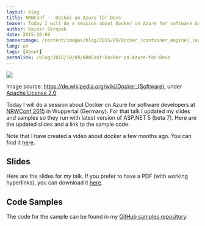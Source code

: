 ```yaml
---
layout: blog
title: NRWConf -  Docker on Azure for Devs
teaser: Today I will do a session about Docker on Azure for software developers at NRWConf 2015 in Wuppertal (Germany). For that talk I updated my slides and samples so they run with latest version of ASP.NET 5 (beta 7). Here are the updated slides and a link to the sample code.
author: Rainer Stropek
date: 2015-10-09
bannerimage: /content/images/blog/2015/09/Docker_(container_engine)_logo_small.png
lang: en
tags: [About]
permalink: /blog/2015/10/09/NRWConf-Docker-on-Azure-for-Devs
---
```


<p>
  <img src="/media/f4d3ebbc-7273-44ab-8e22-579b6d0a3f0a/uVFADw/time_cockpit/blog/2015/02/Docker_(container_engine)_logo.png" />
</p><p class="imageCaption">Image source: <a href="https://de.wikipedia.org/wiki/Docker_(Software)" target="_blank">https://de.wikipedia.org/wiki/Docker_(Software)</a>, under <a href="https://github.com/dotcloud/docker/blob/master/LICENSE" target="_blank">Apache License 2.0</a></p><p>Today I will do a session about Docker on Azure for software developers at <a href="http://nrwconf.de" target="_blank">NRWConf 2015</a> in Wuppertal (Germany). For that talk I updated my slides and samples so they run with latest version of ASP.NET 5 (beta 7). Here are the updated slides and a link to the sample code.</p><p class="showcase">Note that I have created a video about docker a few months ago. You can find it <a href="http://www.software-architects.com/devblog/2015/02/05/ASPNET-Docker-and-Linux-in-Azure" target="_blank">here</a>.</p><h2>Slides</h2><p>Here are the slides for my talk. If you prefer to have a PDF (with working hyperlinks), you can download it <a href="{{site.baseurl}}/content/images/blog/2015/09/Docker-NRWConf.pdf" target="_blank">here</a>.</p><script async="async" class="speakerdeck-embed" data-id="5db31ad620b746d78481e164c91da4b8" data-ratio="1.77777777777778" src="//speakerdeck.com/assets/embed.js"></script><h2>Code Samples
<br /></h2><p>The code for the sample can be found in my <a href="https://github.com/rstropek/DockerVS2015Intro" target="_blank">GitHub samples repository</a>.</p>